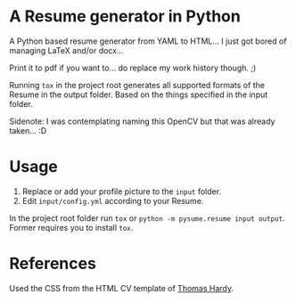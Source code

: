 # A Resume generator in Python

A Python based resume generator from YAML to HTML... I just got bored of managing LaTeX and/or docx...

Print it to pdf if you want to... do replace my work history though. ;)

Running `tox` in the project root generates all supported formats of the Resume in the output folder. Based on the
things specified in the input folder.

Sidenote: I was contemplating naming this OpenCV but that was already taken... :D

# Usage

1. Replace or add your profile picture to the `input` folder.
2. Edit `input/config.yml` according to your Resume.

In the project root folder run `tox` or `python -m pysume.resume input output`. Former requires you to install `tox`.

# References

Used the CSS from the HTML CV template of [Thomas Hardy](http://www.thomashardy.me.uk/).

